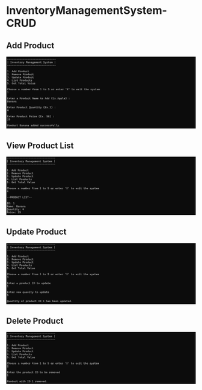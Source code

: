 # InventoryManagementSystem-CRUD

<html>
 <head>
 </head>
  <body>
    <h2>Add Product</h2>
    <img src="InventoryManagementSystem/ims.png" alt="Pills Image">
    <h2>View Product List</h2>
    <img src="InventoryManagementSystem/ims2.png" alt="Pills Image">
    <h2>Update Product</h2>
    <img src="InventoryManagementSystem/ims_3.png" alt="Pills Image">
    <h2>Delete Product</h2>
    <img src="InventoryManagementSystem/ims4.png" alt="Pills Image">
  </body>
</html>
